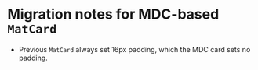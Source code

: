 # Migration notes for MDC-based `MatCard`
* Previous `MatCard` always set 16px padding, which the MDC card sets no padding.

